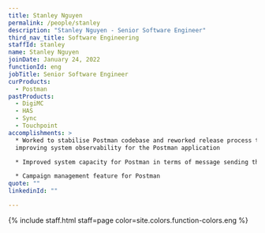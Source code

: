 ```yaml
---
title: Stanley Nguyen
permalink: /people/stanley
description: "Stanley Nguyen - Senior Software Engineer"
third_nav_title: Software Engineering
staffId: stanley
name: Stanley Nguyen
joinDate: January 24, 2022
functionId: eng
jobTitle: Senior Software Engineer
curProducts:
  - Postman
pastProducts:
  - DigiMC
  - HAS
  - Sync
  - Touchpoint
accomplishments: >
  * Worked to stabilise Postman codebase and reworked release process to
  improving system observability for the Postman application

  * Improved system capacity for Postman in terms of message sending throughput, callback load handling, and report generation

  * Campaign management feature for Postman
quote: ""
linkedinId: ""

---
```


{% include staff.html staff=page color=site.colors.function-colors.eng %}
